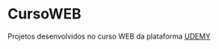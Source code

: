 # CursoWEB

 Projetos desenvolvidos no curso WEB da plataforma [UDEMY](https://www.udemy.com/course/web-completo/)
